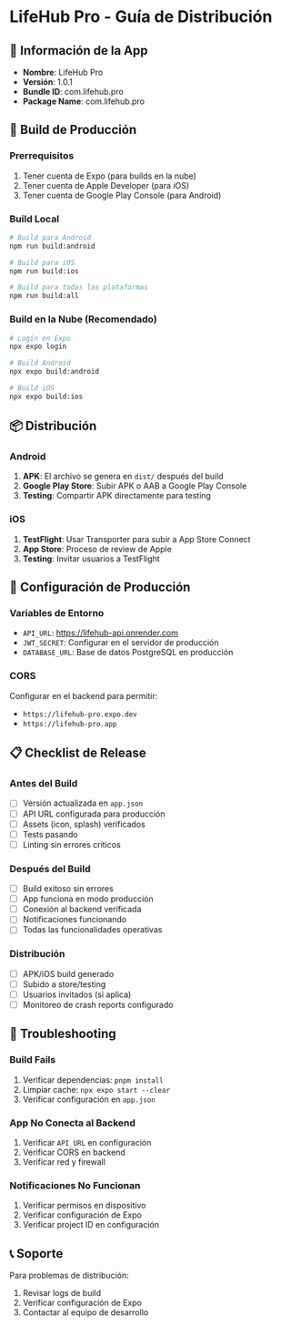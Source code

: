 # LifeHub Pro - Guía de Distribución

## 📱 Información de la App

- **Nombre**: LifeHub Pro
- **Versión**: 1.0.1
- **Bundle ID**: com.lifehub.pro
- **Package Name**: com.lifehub.pro

## 🚀 Build de Producción

### Prerrequisitos

1. Tener cuenta de Expo (para builds en la nube)
2. Tener cuenta de Apple Developer (para iOS)
3. Tener cuenta de Google Play Console (para Android)

### Build Local

```bash
# Build para Android
npm run build:android

# Build para iOS
npm run build:ios

# Build para todas las plataformas
npm run build:all
```

### Build en la Nube (Recomendado)

```bash
# Login en Expo
npx expo login

# Build Android
npx expo build:android

# Build iOS
npx expo build:ios
```

## 📦 Distribución

### Android

1. **APK**: El archivo se genera en `dist/` después del build
2. **Google Play Store**: Subir APK o AAB a Google Play Console
3. **Testing**: Compartir APK directamente para testing

### iOS

1. **TestFlight**: Usar Transporter para subir a App Store Connect
2. **App Store**: Proceso de review de Apple
3. **Testing**: Invitar usuarios a TestFlight

## 🔧 Configuración de Producción

### Variables de Entorno

- `API_URL`: https://lifehub-api.onrender.com
- `JWT_SECRET`: Configurar en el servidor de producción
- `DATABASE_URL`: Base de datos PostgreSQL en producción

### CORS

Configurar en el backend para permitir:

- `https://lifehub-pro.expo.dev`
- `https://lifehub-pro.app`

## 📋 Checklist de Release

### Antes del Build

- [ ] Versión actualizada en `app.json`
- [ ] API URL configurada para producción
- [ ] Assets (icon, splash) verificados
- [ ] Tests pasando
- [ ] Linting sin errores críticos

### Después del Build

- [ ] Build exitoso sin errores
- [ ] App funciona en modo producción
- [ ] Conexión al backend verificada
- [ ] Notificaciones funcionando
- [ ] Todas las funcionalidades operativas

### Distribución

- [ ] APK/iOS build generado
- [ ] Subido a store/testing
- [ ] Usuarios invitados (si aplica)
- [ ] Monitoreo de crash reports configurado

## 🐛 Troubleshooting

### Build Fails

1. Verificar dependencias: `pnpm install`
2. Limpiar cache: `npx expo start --clear`
3. Verificar configuración en `app.json`

### App No Conecta al Backend

1. Verificar `API_URL` en configuración
2. Verificar CORS en backend
3. Verificar red y firewall

### Notificaciones No Funcionan

1. Verificar permisos en dispositivo
2. Verificar configuración de Expo
3. Verificar project ID en configuración

## 📞 Soporte

Para problemas de distribución:

1. Revisar logs de build
2. Verificar configuración de Expo
3. Contactar al equipo de desarrollo
